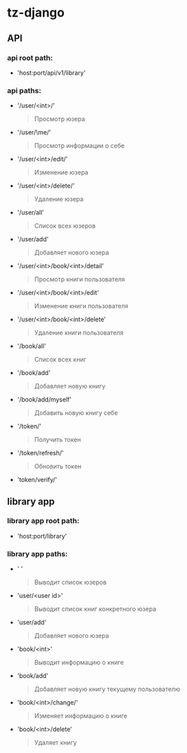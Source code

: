 # tz-django
## API
### api root path:
* 'host:port/api/v1/library'

### api paths:
* '/user/\<int\>/'
  > Просмотр юзера
* '/user/\me/'
  > Просмотр информации о себе
* '/user/\<int\>/edit/'
  > Изменение юзера
* '/user/\<int\>/delete/'
  > Удаление юзера
* '/user/all'
  > Список всех юзеров
* '/user/add'
  > Добавляет нового юзера
* '/user/\<int\>/book/\<int\>/detail'
  > Просмотр книги пользователя
* '/user/\<int\>/book/\<int\>/edit'
  > Изменение книги пользователя
* '/user/\<int\>/book/\<int\>/delete'
  > Удаление книги пользователя
* '/book/all'
  > Список всех книг
* '/book/add'
  > Добавляет новую книгу
* '/book/add/myself'
  > Добавить новую книгу себе
* '/token/'
  > Получить токен
* '/token/refresh/'
  > Обновить токен
* 'token/verify/'
  

## library app
### library app root path:
* 'host:port/library'

### library app paths:
* ' '
  > Выводит список юзеров
* 'user/\<user id\>'
  > Выводит список книг конкретного юзера
* 'user/add'
  > Добавляет нового юзера
* 'book/\<int\>'
  > Выводит информацию о книге
* 'book/add'
  > Добавляет новую книгу текущему пользователю
* 'book/\<int\>/change/'
  > Изменяет информацию о книге
* 'book/\<int\>/delete\'
  > Удаляет книгу
